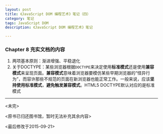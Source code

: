 ```yaml
---
layout: post
title: 《JavaScript DOM 编程艺术》笔记（四）
category: 笔记
tags: JavaScript DOM
description: 《JavaScript DOM 编程艺术》笔记

---
```


### Chapter 8 充实文档的内容

1. 两项基本原则：渐进增强、平稳退化
2. 关于DOCTYPE：某些浏览器根据`DOCTYPE`来决定使用**标准模式**还是使用**兼容模式**来呈现页面。**兼容模式**意味着浏览器要模仿某些早期浏览器的“怪异行为”，而容许那些不规范的页面在新浏览器也能正常工作。一般来说，应该**坚持使用标准模式**，**避免触发兼容模式**。HTML5 DOCTYPE默认对应的是标准模式  

---

<未完>

<原书已归还图书馆，暂时无法补充其余内容>

<最后修改于2015-09-21>
